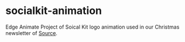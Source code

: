 socialkit-animation
===================

Edge Animate Project of Soical Kit logo animation used in our Christmas newsletter of [Source](https://madebysource.com/).
